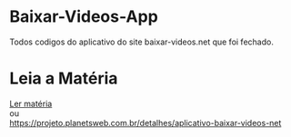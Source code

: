 # Baixar-Videos-App
Todos codigos do aplicativo do site baixar-videos.net que foi fechado.


# Leia a Matéria
<a href="https://projeto.planetsweb.com.br/detalhes/aplicativo-baixar-videos-net">Ler matéria</a>
<br>ou<br>
<a href="https://projeto.planetsweb.com.br/detalhes/aplicativo-baixar-videos-net">https://projeto.planetsweb.com.br/detalhes/aplicativo-baixar-videos-net</a>
